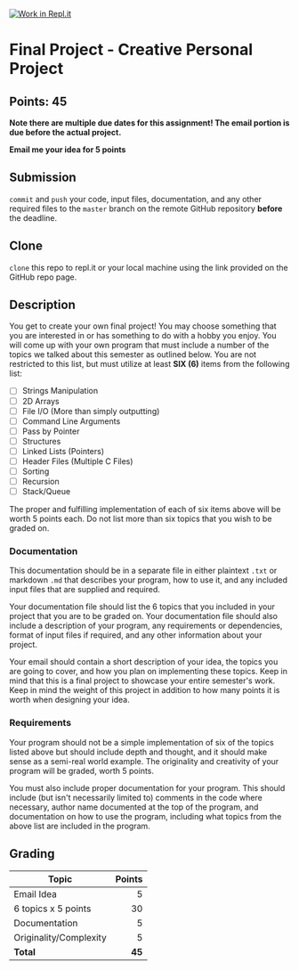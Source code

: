 [![Work in Repl.it](https://classroom.github.com/assets/work-in-replit-14baed9a392b3a25080506f3b7b6d57f295ec2978f6f33ec97e36a161684cbe9.svg)](https://classroom.github.com/online_ide?assignment_repo_id=3530603&assignment_repo_type=AssignmentRepo)
# Final Project - Creative Personal Project
## Points: 45

**Note there are multiple due dates for this assignment! The email portion is due before the actual project.**

**Email me your idea for 5 points**

## Submission
`commit` and `push` your code, input files, documentation, and any other required files to the `master` branch on the remote GitHub repository **before** the deadline.

## Clone
`clone` this repo to repl.it or your local machine using the link provided on the GitHub repo page.

## Description
You get to create your own final project! You may choose something that you are interested in or has something to do with a hobby you enjoy. You will come up with your own program that must include a number of the topics we talked about this semester as outlined below. You are not restricted to this list, but must utilize at least **SIX (6)** items from the following list:

- [ ] Strings Manipulation
- [ ] 2D Arrays
- [ ] File I/O (More than simply outputting)
- [ ] Command Line Arguments
- [ ] Pass by Pointer
- [ ] Structures
- [ ] Linked Lists (Pointers) 
- [ ] Header Files (Multiple C Files)
- [ ] Sorting
- [ ] Recursion
- [ ] Stack/Queue

The proper and fulfilling implementation of each of six items above will be worth 5 points each.  Do not list more than six topics that you wish to be graded on.

### Documentation
This documentation should be in a separate file in either plaintext `.txt` or markdown `.md` that describes your program, how to use it, and any included input files that are supplied and required.

Your documentation file should list the 6 topics that you included in your project that you are to be graded on.  Your documentation file should also include a description of your program, any requirements or dependencies, format of input files if required, and any other information about your project.

Your email should contain a short description of your idea, the topics you are going to cover, and how you plan on implementing these topics.  Keep in mind that this is a final project to showcase your entire semester's work.  Keep in mind the weight of this project in addition to how many points it is worth when designing your idea.

### Requirements
Your program should not be a simple implementation of six of the topics listed above but should include depth and thought, and it should make sense as a semi-real world example. The originality and creativity of your program will be graded, worth 5 points.

You must also include proper documentation for your program.  This should include (but isn't necessarily limited to) comments in the code where necessary, author name documented at the top of the program, and documentation on how to use the program, including what topics from the above list are included in the program.

## Grading
| Topic                  | Points  |
|------------------------|--------:|
| Email Idea             | 5       |
| 6 topics x 5 points    | 30      |
| Documentation          | 5       |
| Originality/Complexity | 5       |
| **Total**              | **45**  |
